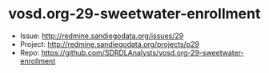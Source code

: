 vosd.org-29-sweetwater-enrollment
=================================
* Issue: http://redmine.sandiegodata.org/issues/29
* Project: http://redmine.sandiegodata.org/projects/p29
* Repo: https://github.com/SDRDLAnalysts/vosd.org-29-sweetwater-enrollment

